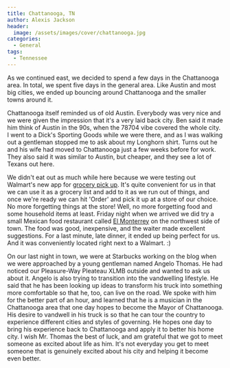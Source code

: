 ```yaml
---
title: Chattanooga, TN
author: Alexis Jackson
header: 
  image: /assets/images/cover/chattanooga.jpg
categories:
  - General
tags:
  - Tennessee
---
```


As we continued east, we decided to spend a few days in the Chattanooga area. In total, we spent five days in the general area. Like Austin and most big cities, we ended up bouncing around Chattanooga and the smaller towns around it.

Chattanooga itself reminded us of old Austin. Everybody was very nice and we were given the impression that it's a very laid back city. Ben said it made him think of Austin in the 90s, when the 78704 vibe covered the whole city. I went to a Dick's Sporting Goods while we were there, and as I was walking out a gentleman stopped me to ask about my Longhorn shirt. Turns out he and his wife had moved to Chattanooga just a few weeks before for work. They also said it was similar to Austin, but cheaper, and they see a lot of Texans out here. 

We didn't eat out as much while here because we were testing out Walmart's new app for [grocery pick up](https://grocery.walmart.com/). It's quite convenient for us in that we can use it as a grocery list and add to it as we run out of things, and once we're ready we can hit 'Order' and pick it up at a store of our choice. No more forgetting things at the store! Well, no more forgetting food and some household items at least. Friday night when we arrived we did try a small Mexican food restaurant called [El Monterrey](http://elmonterrey.us/) on the northwest side of town. The food was good, inexpensive, and the waiter made excellent suggestions. For a last minute, late dinner, it ended up being perfect for us. And it was conveniently located right next to a Walmart. :)

On our last night in town, we were at Starbucks working on the blog when we were approached by a young gentleman named Angelo Thomas. He had noticed our Pleasure-Way Pleateau XLMB outside and wanted to ask us about it. Angelo is also trying to transition into the vandwelling lifestyle. He said that he has been looking up ideas to transform his truck into something more comfortable so that he, too, can live on the road. We spoke with him for the better part of an hour, and learned that he is a musician in the Chattanooga area that one day hopes to become the Mayor of Chattanooga. His desire to vandwell in his truck is so that he can tour the country to experience different cities and styles of governing. He hopes one day to bring his experience back to Chattanooga and apply it to better his home city. I wish Mr. Thomas the best of luck, and am grateful that we got to meet someone as excited about life as him. It's not everyday you get to meet someone that is genuinely excited about his city and helping it become even better.
